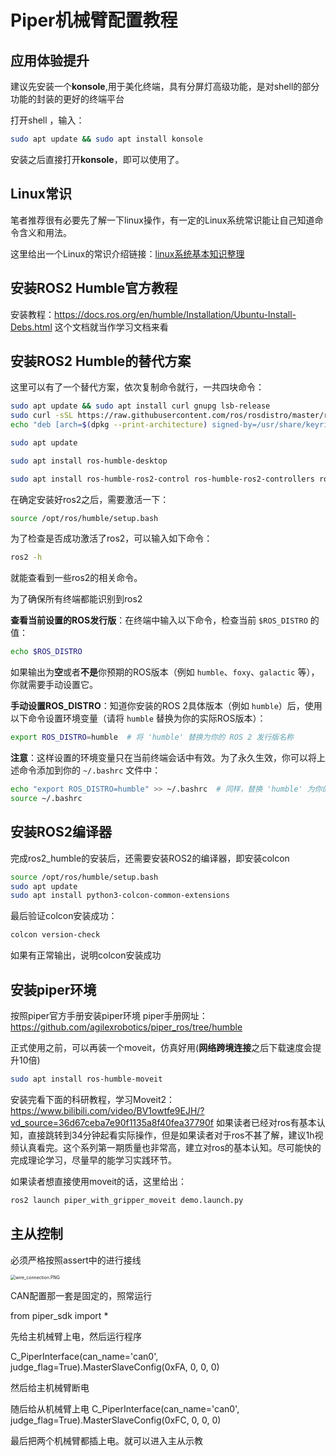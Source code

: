 # Piper机械臂配置教程

## 应用体验提升

建议先安装一个**konsole**,用于美化终端，具有分屏灯高级功能，是对shell的部分功能的封装的更好的终端平台

打开shell ，输入：

```bash
sudo apt update && sudo apt install konsole
```

安装之后直接打开**konsole**，即可以使用了。

## Linux常识

笔者推荐很有必要先了解一下linux操作，有一定的Linux系统常识能让自己知道命令含义和用法。

这里给出一个Linux的常识介绍链接：[linux系统基本知识整理](https://blog.csdn.net/u011285477/article/details/90600501?ops_request_misc=&request_id=&biz_id=102&utm_term=linux常识&utm_medium=distribute.pc_search_result.none-task-blog-2~all~sobaiduweb~default-0-90600501.142^v102^control&spm=1018.2226.3001.4187)

## 安装ROS2 Humble官方教程
安装教程：https://docs.ros.org/en/humble/Installation/Ubuntu-Install-Debs.html
这个文档就当作学习文档来看

## 安装ROS2 Humble的替代方案

这里可以有了一个替代方案，依次复制命令就行，一共四块命令：

```bash
sudo apt update && sudo apt install curl gnupg lsb-release
sudo curl -sSL https://raw.githubusercontent.com/ros/rosdistro/master/ros.key -o /usr/share/keyrings/ros-archive-keyring.gpg
echo "deb [arch=$(dpkg --print-architecture) signed-by=/usr/share/keyrings/ros-archive-keyring.gpg] http://packages.ros.org/ros2/ubuntu $(lsb_release -cs) main" | sudo tee /etc/apt/sources.list.d/ros2.list > /dev/null
```

```bash
sudo apt update
```

```bash
sudo apt install ros-humble-desktop
```

```bash
sudo apt install ros-humble-ros2-control ros-humble-ros2-controllers ros-humble-controller-manager
```

在确定安装好ros2之后，需要激活一下：

```bash
source /opt/ros/humble/setup.bash
```

为了检查是否成功激活了ros2，可以输入如下命令：

```bash
ros2 -h
```

就能查看到一些ros2的相关命令。

为了确保所有终端都能识别到ros2

**查看当前设置的ROS发行版**：在终端中输入以下命令，检查当前 `$ROS_DISTRO` 的值：

```bash
echo $ROS_DISTRO
```

如果输出为**空**或者**不是**你预期的ROS版本（例如 `humble`、`foxy`、`galactic` 等），你就需要手动设置它。

**手动设置ROS_DISTRO**：知道你安装的ROS 2具体版本（例如 `humble`）后，使用以下命令设置环境变量（请将 `humble` 替换为你的实际ROS版本）：

```bash
export ROS_DISTRO=humble  # 将 'humble' 替换为你的 ROS 2 发行版名称
```

**注意**：这样设置的环境变量只在当前终端会话中有效。为了永久生效，你可以将上述命令添加到你的 `~/.bashrc` 文件中：

```bash
echo "export ROS_DISTRO=humble" >> ~/.bashrc  # 同样，替换 'humble' 为你的版本
source ~/.bashrc
```

## 安装ROS2编译器

完成ros2_humble的安装后，还需要安装ROS2的编译器，即安装colcon

```bash
source /opt/ros/humble/setup.bash
sudo apt update
sudo apt install python3-colcon-common-extensions
```

最后验证colcon安装成功：

```bash
colcon version-check
```

如果有正常输出，说明colcon安装成功

## 安装piper环境

按照piper官方手册安装piper环境
piper手册网址：https://github.com/agilexrobotics/piper_ros/tree/humble

正式使用之前，可以再装一个moveit，仿真好用(**网络跨境连接**之后下载速度会提升10倍)

```bash
sudo apt install ros-humble-moveit
```

安装完看下面的科研教程，学习Moveit2：
https://www.bilibili.com/video/BV1owtfe9EJH/?vd_source=36d67ceba7e90f1135a8f40fea37790f
如果读者已经对ros有基本认知，直接跳转到34分钟起看实际操作，但是如果读者对于ros不甚了解，建议1h视频认真看完。这个系列第一期质量也非常高，建立对ros的基本认知。尽可能快的完成理论学习，尽量早的能学习实践环节。

如果读者想直接使用moveit的话，这里给出：

```bash
ros2 launch piper_with_gripper_moveit demo.launch.py
```

## 主从控制

必须严格按照assert中的进行接线



<img src="https://github.com/agilexrobotics/piper_sdk/blob/master/asserts/wire_connection.PNG?raw=true" alt="wire_connection.PNG" style="zoom:50%;" />

CAN配置那一套是固定的，照常运行

from piper_sdk import *

先给主机械臂上电，然后运行程序

C_PiperInterface(can_name='can0', judge_flag=True).MasterSlaveConfig(0xFA, 0, 0, 0)

然后给主机械臂断电

随后给从机械臂上电
C_PiperInterface(can_name='can0', judge_flag=True).MasterSlaveConfig(0xFC, 0, 0, 0)

最后把两个机械臂都插上电。就可以进入主从示教

